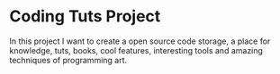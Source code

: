 # Coding Tuts Project

In this project I want to create a open source code storage, a place for knowledge, tuts, books, cool features, interesting tools and amazing techniques of programming art.
